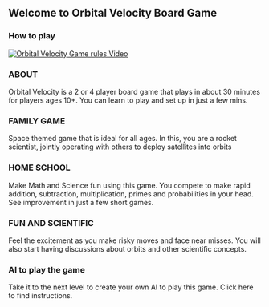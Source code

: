 ## Welcome to Orbital Velocity Board Game

### How to play
[![Orbital Velocity Game rules Video](https://img.youtube.com/vi/meQ9zIHkdlk/0.jpg)](https://www.youtube.com/watch?v=meQ9zIHkdlk "Youtube: Orbital Velocity Game rules")


### ABOUT 
Orbital Velocity is a 2 or 4 player board game that plays in about 30 minutes for players ages 10+. You can learn to play and set up in just a few mins.

### FAMILY GAME
Space themed game that is ideal for all ages. In this, you are a rocket scientist, jointly operating with others to deploy satellites into orbits

### HOME SCHOOL
Make Math and Science fun using this game. You compete to make rapid addition, subtraction, multiplication, primes and probabilities in your head. See improvement in just a few short games.

### FUN AND SCIENTIFIC
Feel the excitement as you make risky moves and face near misses. You will also start having discussions about orbits and other scientific concepts.

### AI to play the game
Take it to the next level to create your own AI to play this game. Click here to find instructions.
